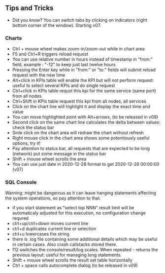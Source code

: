 ## Tips and Tricks

* Did you know? You can switch tabs by clicking on indicators (right bottom corner of the window). Starting v07.

### Charts
* Ctrl + mouse wheel makes zoom-in/zoom-out while in chart area
* F5 and Ctrl+R triggers reload request
* You can use relative number in hours instead of timestamp in "from:" field, example : "-12" to keep just last twelve hours
* Pressing the Enter key while in "from:" or "to:" fields will submit reload request with the new time
* Alt+click in KPIs table will enable the KPI but will not perform request: useful to select several KPIs and do single request
* Ctrl+click in KPIs table requst this kpi for the same service (same port) from all nodes
* Ctrl+Shift in KPIs table request this kpi from all nodes, all services
* Click on the chart line will highlight it and display the exact time and value
* You can move highlighted point with Alt+arrows, (to be released in v09)
* Second click on the same chart line calculates the delta between values: check the status bar
* Sinle click on the chart area will redraw the chart without refresh
* Right mouse click in the chart area shows some potentiously useful options, try it!
* Pay attention to status bar, all requests that are expected to be long (network) put some message in the status bar
* Shift + mouse wheel scrolls the area
* You can use just date in 2020-12-28 format to get 2020-12-28 00:00:00 (v07)


### SQL Console
Warning: might be dangerous as it can leave hanging statements affecting the system operations, so pay attention to that. 

* if you start statement as "select top NNN" result limit will be automaticaly adjusted for this execution, no configuration change requred
* ctrl+up/ctrl+down moves current line
* ctrl+d duplicates current line or selection
* ctrl+u lowercases the string
* there is .log file containing some additional details which may be useful in certain cases. Also crash callstacks stored there.
* f12 switches the console/result/log scales. When repeated - returns the previous layout: useful for managing long statements.
* Shift + mouse wheel scrolls the result set table horizontally
* Ctrl + space calls autocomplete dialog (to be released in v09)
